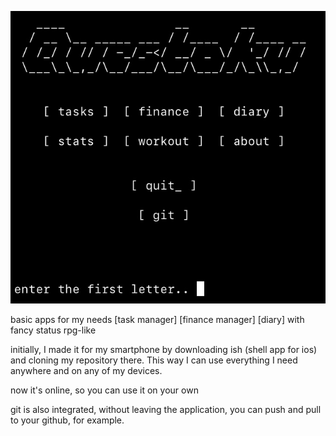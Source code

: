 ![Image alt](https://github.com/hikkiraa/questoku/blob/main/image.PNG?raw=true)

basic apps for my needs [task manager] [finance manager] [diary] with fancy status rpg-like

initially, I made it for my smartphone by downloading ish (shell app for ios) and cloning my repository there. This way I can use everything I need anywhere and on any of my devices.

now it's online, so you can use it on your own

git is also integrated, without leaving the application, you can push and pull to your github, for example.



